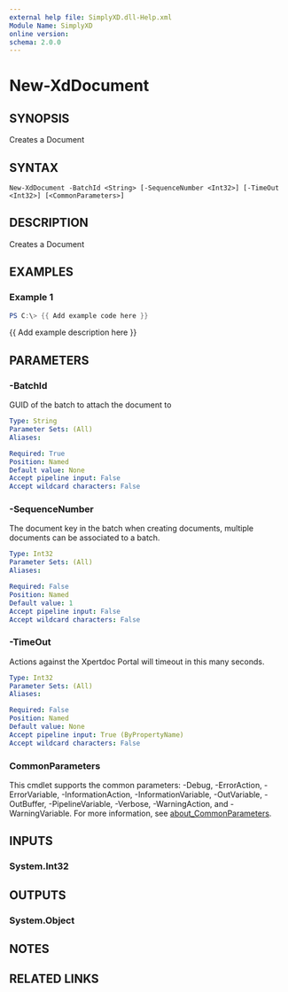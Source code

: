 ```yaml
---
external help file: SimplyXD.dll-Help.xml
Module Name: SimplyXD
online version:
schema: 2.0.0
---
```


# New-XdDocument

## SYNOPSIS
Creates a Document

## SYNTAX

```
New-XdDocument -BatchId <String> [-SequenceNumber <Int32>] [-TimeOut <Int32>] [<CommonParameters>]
```

## DESCRIPTION
Creates a Document

## EXAMPLES

### Example 1
```powershell
PS C:\> {{ Add example code here }}
```

{{ Add example description here }}

## PARAMETERS

### -BatchId
GUID of the batch to attach the document to

```yaml
Type: String
Parameter Sets: (All)
Aliases:

Required: True
Position: Named
Default value: None
Accept pipeline input: False
Accept wildcard characters: False
```

### -SequenceNumber
The document key in the batch when creating documents, multiple documents can be associated to a batch.

```yaml
Type: Int32
Parameter Sets: (All)
Aliases:

Required: False
Position: Named
Default value: 1
Accept pipeline input: False
Accept wildcard characters: False
```

### -TimeOut
Actions against the Xpertdoc Portal will timeout in this many seconds.

```yaml
Type: Int32
Parameter Sets: (All)
Aliases:

Required: False
Position: Named
Default value: None
Accept pipeline input: True (ByPropertyName)
Accept wildcard characters: False
```

### CommonParameters
This cmdlet supports the common parameters: -Debug, -ErrorAction, -ErrorVariable, -InformationAction, -InformationVariable, -OutVariable, -OutBuffer, -PipelineVariable, -Verbose, -WarningAction, and -WarningVariable. For more information, see [about_CommonParameters](http://go.microsoft.com/fwlink/?LinkID=113216).

## INPUTS

### System.Int32

## OUTPUTS

### System.Object
## NOTES

## RELATED LINKS
